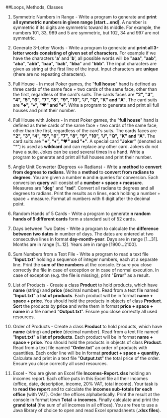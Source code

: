 ##Loops, Methods, Classes

1. Symmetric Numbers in Range - Write a program to generate and **print all symmetric numbers in given range [start...end]**. A number is symmetric if its digits are symmetric toward its middle. For example, the numbers 101, 33, 989 and 5 are symmetric, but 102, 34 and 997 are not symmetric.

2. Generate 3-Letter Words - Write a program to generate and **print all 3-letter words consisting of given set of characters**. For example if we have the characters '**a**' and '**b**', all possible words will be "**aaa**", "**aab**", "**aba**", "**abb**", "**baa**", "**bab**", "**bba**" and "**bbb**". The input characters are given as string at the first line of the input. Input characters are **unique** (there are no repeating characters).

3. Full House - In most Poker games, the "**full house**" hand is defined as three cards of the same face + two cards of the same face, other than the first, regardless of the card's suits. The cards faces are **"2", "3", "4", "5", "6", "7", "8", "9", "10", "J", "Q", "K" and "A"**. The card suits are **"♣", "♦", "♥" and "♠"**. Write a program to generate and print all full houses and print their number.

4. Full House with Jokers - In most Poker games, the "**full house**" hand is defined as three cards of the same face + two cards of the same face, other than the first, regardless of the card's suits. The cards faces are **"2", "3", "4", "5", "6", "7", "8", "9", "10", "J", "Q", "K" and "A"**. The card suits are **"♣", "♦", "♥" and "♠"**. A special card "**Joker**" (denoted as "\*") is used as **wildcard** and can replace any other card. Jokers do not have a suite. Jokes can be used several times in a hand. Write a program to generate and print all full houses and print their number.

5. Angle Unit Converter (Degrees ↔ Radians) - Write a **method** to **convert from degrees to radians**. Write a **method** to **convert from radians to degrees**. You are given a number **n** and **n** queries for conversion. Each conversion **query** will consist of a **number + space + measure**. Measures are "**deg**" and "**rad**". Convert all radians to degrees and all degrees to radians. Print the results as n lines, each holding a number + space + measure. Format all numbers with 6 digit after the decimal point.

6. Random Hands of 5 Cards - Write a program to generate **n random hands of 5 different cards** form a standard suit of 52 cards.

7. Days between Two Dates - Write a program to calculate the **difference between two dates** in number of days. The dates are entered at two consecutive lines in format **day-month-year**. Days are in range [1...31]. Months are in range [1...12]. Years are in range [1900...2100].

8. Sum Numbers from a Text File - Write a program to read a text file "**Input.txt**" holding a sequence of integer numbers, each at a separate line. Print the **sum of the numbers** at the console. Ensure you close correctly the file in case of exception or in case of normal execution. In case of exception (e.g. the file is missing), print "**Error**" as a result. 

9. List of Products - Create a class **Product** to hold products, which have **name** (string) and **price** (decimal number). Read from a text file named "**Input.txt**" a **list of products**. Each product will be in format **name + space + price**. You should hold the products in objects of class **Product**. **Sort** the products by **price** and write them in format **price + space + name** in a file named "**Output.txt**". Ensure you close correctly all used resources.

10. Order of Products - Create a class **Product** to hold products, which have **name** (string) and **price** (decimal number). Read from a text file named "**Input.txt**" a **list of products**. Each product will be in format **name + space + price**. You should hold the products in objects of class **Product**. Read from a text file named "**Order.txt**" an order of products with quantities. Each order line will be in format **product + space + quantity**. Calculate and print in a text file "**Output.txt**" the total price of the order. Ensure you close correctly all used resources.

11. Excel - You are given an Excel file **Incomes-Report.xlsx** holding an incomes report. Each office puts in this Excel file all their incomes (office, date, description, income, 20% VAT, total income). Your task is to **read the report** and to calculate the **incomes sub-totals for each office** (with VAT). Order the offices alphabetically. Print the result at the console in format town **Total -> incomes**. Finally calculate and print the **grand total** (the sum of all incomes in all offices). You are free to use a Java library of choice to open and read Excel spreadsheets (**.xlsx files**).
